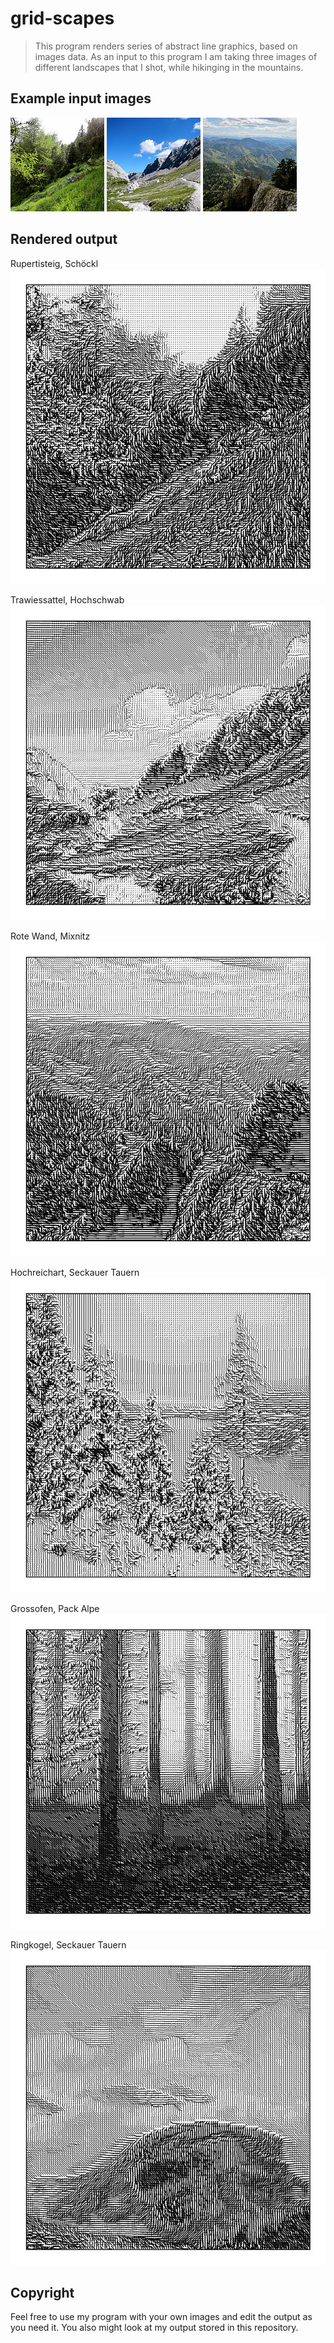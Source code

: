 # grid-scapes
>This program renders series of abstract line graphics, based on images data. As an input to this program I am taking three images of different landscapes that I shot, while hikinging in the mountains. 


## Example input images
![schoeckl](gridScapes/in/schoeckl.jpg)
![hochschwab](gridScapes/in/hochschwab.jpg)
![schoeckl](gridScapes/in/rotewand.jpg)

## Rendered output
Rupertisteig, Schöckl 
![schoeckl](gridScapes/out/schoeckl/schoeckl.jpg)

Trawiessattel, Hochschwab 
![hochschwab](gridScapes/out/hochschwab/hochschwab.jpg)

Rote Wand, Mixnitz 
![schoeckl](gridScapes/out/rotewand/rotewand.jpg)

Hochreichart, Seckauer Tauern 
![hochreichart](gridScapes/out/hochreichart/hochreichart.jpg)

Grossofen, Pack Alpe
![grossofen](gridScapes/out/grossofen/grossofen.jpg)

Ringkogel, Seckauer Tauern 
![ringkogel](gridScapes/out/ringkogel/ringkogel.jpg)


## Copyright
Feel free to use my program with your own images and edit the output as you need it. You also might look at my output stored in this repository.
